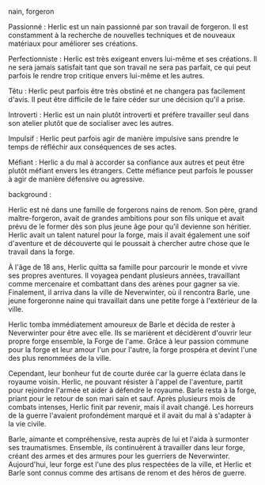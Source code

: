 
nain, forgeron


Passionné : Herlic est un nain passionné par son travail de forgeron. Il est constamment à la recherche de nouvelles techniques et de nouveaux matériaux pour améliorer ses créations.

Perfectionniste : Herlic est très exigeant envers lui-même et ses créations. Il ne sera jamais satisfait tant que son travail ne sera pas parfait, ce qui peut parfois le rendre trop critique envers lui-même et les autres.

Têtu : Herlic peut parfois être très obstiné et ne changera pas facilement d'avis. Il peut être difficile de le faire céder sur une décision qu'il a prise.

Introverti : Herlic est un nain plutôt introverti et préfère travailler seul dans son atelier plutôt que de socialiser avec les autres.

Impulsif : Herlic peut parfois agir de manière impulsive sans prendre le temps de réfléchir aux conséquences de ses actes.

Méfiant : Herlic a du mal à accorder sa confiance aux autres et peut être plutôt méfiant envers les étrangers. Cette méfiance peut parfois le pousser à agir de manière défensive ou agressive.


background :

Herlic est né dans une famille de forgerons nains de renom. Son père, grand maître-forgeron, avait de grandes ambitions pour son fils unique et avait prévu de le former dès son plus jeune âge pour qu'il devienne son héritier. Herlic avait un talent naturel pour la forge, mais il avait également une soif d'aventure et de découverte qui le poussait à chercher autre chose que le travail dans la forge.

À l'âge de 18 ans, Herlic quitta sa famille pour parcourir le monde et vivre ses propres aventures. Il voyagea pendant plusieurs années, travaillant comme mercenaire et combattant dans des arènes pour gagner sa vie. Finalement, il arriva dans la ville de Neverwinter, où il rencontra Barle, une jeune forgeronne naine qui travaillait dans une petite forge à l'extérieur de la ville.

Herlic tomba immédiatement amoureux de Barle et décida de rester à Neverwinter pour être avec elle. Ils se marièrent et décidèrent d'ouvrir leur propre forge ensemble, la Forge de l'ame. Grâce à leur passion commune pour la forge et leur amour l'un pour l'autre, la forge prospéra et devint l'une des plus renommées de la ville.

Cependant, leur bonheur fut de courte durée car la guerre éclata dans le royaume voisin. Herlic, ne pouvant résister à l'appel de l'aventure, partit pour rejoindre l'armée et aider à défendre le royaume. Barle resta à la forge, priant pour le retour de son mari sain et sauf. Après plusieurs mois de combats intenses, Herlic finit par revenir, mais il avait changé. Les horreurs de la guerre l'avaient profondément marqué et il avait du mal à s'adapter à la vie civile.

Barle, aimante et compréhensive, resta auprès de lui et l'aida à surmonter ses traumatismes. Ensemble, ils continuèrent à travailler dans leur forge, créant des armes et des armures pour les guerriers de Neverwinter. Aujourd'hui, leur forge est l'une des plus respectées de la ville, et Herlic et Barle sont connus comme des artisans de renom et des héros de guerre.